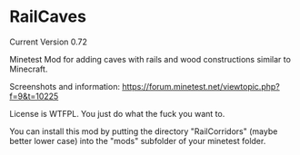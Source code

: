 RailCaves
=========
Current Version 0.72

Minetest Mod for adding caves with rails and wood constructions similar to Minecraft.

Screenshots and information:
https://forum.minetest.net/viewtopic.php?f=9&t=10225

License is WTFPL. You just do what the fuck you want to.

You can install this mod by putting the directory "RailCorridors" (maybe better lower case) into the "mods" subfolder of your minetest folder.
